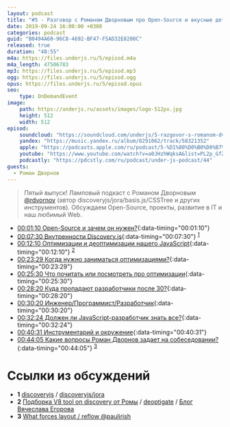 ```yaml
---
layout: podcast
title: "#5 - Разговор с Романом Дворновым про Open-Source и вкусные детали Web [Ламповый]"
date: 2019-09-24 16:00:00 +0300
categories: podcast
guid: "B0494A60-96C8-4692-BF47-F5AD32E8200C"
released: true
duration: "48:55"
m4a: https://files.underjs.ru/5/episod.m4a
m4a_length: 47506783
mp3: https://files.underjs.ru/5/episod.mp3
ogg: https://files.underjs.ru/5/episod.ogg
opus: https://files.underjs.ru/5/episod.opus
seo:
    type: OnDemandEvent
image:
    path: https://underjs.ru/assets/images/logo-512px.jpg
    height: 512
    width: 512
episod:
    soundcloud: "https://soundcloud.com/underjs/5-razgovor-s-romanom-dvornovym-pro-open-source-i-vkusnye-detali-web-lampovyy"
    yandex: "https://music.yandex.ru/album/8291062/track/58321352"
    apple: "https://podcasts.apple.com/ru/podcast/5-%D1%80%D0%B0%D0%B7%D0%B3%D0%BE%D0%B2%D0%BE%D1%80-%D1%81-%D1%80%D0%BE%D0%BC%D0%B0%D0%BD%D0%BE%D0%BC-%D0%B4%D0%B2%D0%BE%D1%80%D0%BD%D0%BE%D0%B2%D1%8B%D0%BC-%D0%BF%D1%80%D0%BE-open-source-%D0%B8-%D0%B2%D0%BA%D1%83%D1%81%D0%BD%D1%8B%D0%B5/id1475405773?i=1000451045599"
    youtube: "https://www.youtube.com/watch?v=a0JHzhWqksA&list=PL2p_GfZz-_1OWXrKUZRBc8LzMz5FJNXW7&index=1"
    podcastly: "https://pdcstly.com/ru/podcast/under-js-podcast/44"
guests:
  - Роман Дворнов
---
```


> Пятый выпуск! Ламповый подкаст с Романом Дворновым [@rdvornov](https://twitter.com/rdvornov) (автор discoveryjs/jora/basis.js/CSSTree и других инструментов). Обсуждаем Open-Source, проекты, развитие в IT и наш любимый Web.

- [00:01:10 Open-Source и зачем он нужен?](#){:data-timing="00:01:10"}
- [00:07:30 Внутренности Discovery.js](#){:data-timing="00:07:30"} <sup>[1](#note1)</sup>
- [00:12:10 Оптимизации и деоптимизации нашего JavaScript](#){:data-timing="00:12:10"} <sup>[2](#note2)</sup>
- [00:23:29 Когда нужно заниматься оптимизациями?](#){:data-timing="00:23:29"}
- [00:25:30 Что почитать или посмотреть про оптимизации](#){:data-timing="00:25:30"}
- [00:28:20 Куда пропадают разработчики после 30?](#){:data-timing="00:28:20"}
- [00:30:20 Инженер/Программист/Разработчик](#){:data-timing="00:30:20"}
- [00:32:24 Должен ли JavaScript-разработчик знать все?](#){:data-timing="00:32:24"}
- [00:40:31 Инструментарий и окружение](#){:data-timing="00:40:31"}
- [00:44:05 Какие вопросы Роман Дворнов задает на собеседовании?](#){:data-timing="00:44:05"} <sup>[3](#note3)</sup>

# Ссылки из обсуждений

- <b id="note1">1</b> [discoveryjs](https://github.com/discoveryjs) / [discoveryjs/jora](https://github.com/discoveryjs/jora)
- <b id="note2">2</b> [Подборка V8 tool on discovery от Ромы](https://gist.github.com/lahmatiy/5265d519769f0081fed4f94f673ad6df) / [deoptigate](https://github.com/thlorenz/deoptigate) / [Блог Вячеслава Егорова](https://mrale.ph/)
- <b id="note3">3</b> [What forces layout / reflow @paulirish](https://gist.github.com/paulirish/5d52fb081b3570c81e3a)

